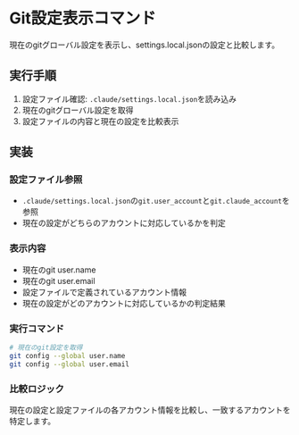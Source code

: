# Git設定表示コマンド

現在のgitグローバル設定を表示し、settings.local.jsonの設定と比較します。

## 実行手順

1. 設定ファイル確認: `.claude/settings.local.json`を読み込み
2. 現在のgitグローバル設定を取得
3. 設定ファイルの内容と現在の設定を比較表示

## 実装

### 設定ファイル参照
- `.claude/settings.local.json`の`git.user_account`と`git.claude_account`を参照
- 現在の設定がどちらのアカウントに対応しているかを判定

### 表示内容
- 現在のgit user.name
- 現在のgit user.email
- 設定ファイルで定義されているアカウント情報
- 現在の設定がどのアカウントに対応しているかの判定結果

### 実行コマンド
```bash
# 現在のgit設定を取得
git config --global user.name
git config --global user.email
```

### 比較ロジック
現在の設定と設定ファイルの各アカウント情報を比較し、一致するアカウントを特定します。